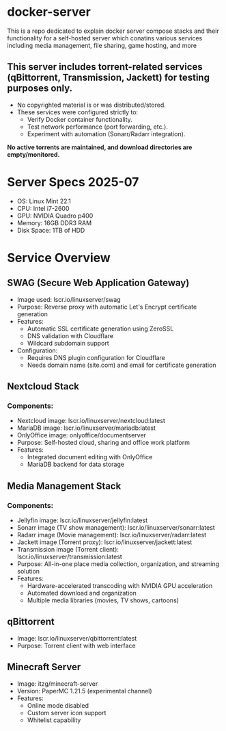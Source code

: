 # docker-server
This is a repo dedicated to explain docker server compose stacks and their functionality for a self-hosted server
which conatins various services including media management, file sharing, game hosting, and more
 
## **This server includes torrent-related services (qBittorrent, Transmission, Jackett) for testing purposes only.**
- No copyrighted material is or was distributed/stored.
- These services were configured strictly to:
  - Verify Docker container functionality.
  - Test network performance (port forwarding, etc.).
  - Experiment with automation (Sonarr/Radarr integration).

**No active torrents are maintained, and download directories are empty/monitored.**

# Server Specs 2025-07
- OS: Linux Mint 22.1
- CPU: Intel i7-2600
- GPU: NVIDIA Quadro p400
- Memory: 16GB DDR3 RAM
- Disk Space: 1TB of HDD

# Service Overview
## SWAG (Secure Web Application Gateway)
- Image used: lscr.io/linuxserver/swag
- Purpose: Reverse proxy with automatic Let's Encrypt certificate generation
- Features:
  - Automatic SSL certificate generation using ZeroSSL
  - DNS validation with Cloudflare
  - Wildcard subdomain support
- Configuration:
  - Requires DNS plugin configuration for Cloudflare
  - Needs domain name (site.com) and email for certificate generation

## Nextcloud Stack
### Components:
- Nextcloud image: lscr.io/linuxserver/nextcloud:latest
- MariaDB image: lscr.io/linuxserver/mariadb:latest
- OnlyOffice image: onlyoffice/documentserver
- Purpose: Self-hosted cloud, sharing and office work platform
- Features:
  - Integrated document editing with OnlyOffice
  - MariaDB backend for data storage


## Media Management Stack
### Components:
- Jellyfin image: lscr.io/linuxserver/jellyfin:latest
- Sonarr image (TV show management): lscr.io/linuxserver/sonarr:latest
- Radarr image (Movie management): lscr.io/linuxserver/radarr:latest
- Jackett image (Torrent proxy): lscr.io/linuxserver/jackett:latest
- Transmission image (Torrent client): lscr.io/linuxserver/transmission:latest
- Purpose: All-in-one place media collection, organization, and streaming solution
- Features:
  - Hardware-accelerated transcoding with NVIDIA GPU acceleration
  - Automated download and organization
  - Multiple media libraries (movies, TV shows, cartoons)

## qBittorrent
- Image: lscr.io/linuxserver/qbittorrent:latest
- Purpose: Torrent client with web interface

## Minecraft Server
- Image: itzg/minecraft-server
- Version: PaperMC 1.21.5 (experimental channel)
- Features:
  - Online mode disabled
  - Custom server icon support
  - Whitelist capability



